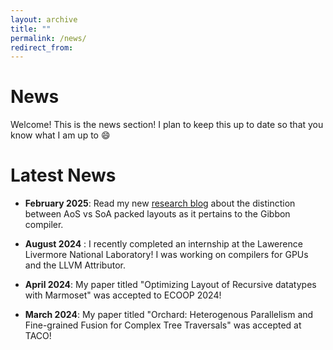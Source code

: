 ```yaml
---
layout: archive
title: ""
permalink: /news/
redirect_from:
---
```


# News 

Welcome! This is the news section! I plan to keep this up to date so that you know what I am up to :smile:

# Latest News

- **February 2025**: Read my new [research blog](/posts/2025/02/blog-post-1/) about the distinction between AoS vs SoA packed layouts as it pertains to the Gibbon compiler.

- **August 2024** : I recently completed an internship at the Lawerence Livermore National Laboratory! I was working on compilers for GPUs and the LLVM Attributor.

- **April 2024**: My paper titled "Optimizing Layout of Recursive datatypes with Marmoset" was accepted to ECOOP 2024! 

- **March 2024**: My paper titled "Orchard: Heterogenous Parallelism and Fine-grained Fusion for Complex Tree Traversals" was accepted at TACO!